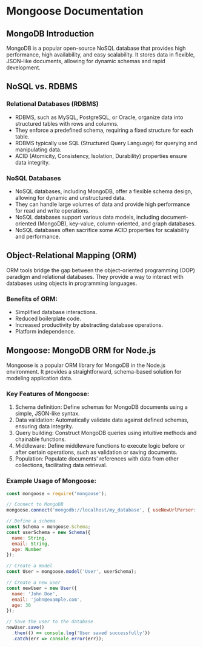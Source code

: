 # Mongoose Documentation

## MongoDB Introduction
MongoDB is a popular open-source NoSQL database that provides high performance, high availability, and easy scalability. It stores data in flexible, JSON-like documents, allowing for dynamic schemas and rapid development.

## NoSQL vs. RDBMS
### Relational Databases (RDBMS)
- RDBMS, such as MySQL, PostgreSQL, or Oracle, organize data into structured tables with rows and columns.
- They enforce a predefined schema, requiring a fixed structure for each table.
- RDBMS typically use SQL (Structured Query Language) for querying and manipulating data.
- ACID (Atomicity, Consistency, Isolation, Durability) properties ensure data integrity.

### NoSQL Databases
- NoSQL databases, including MongoDB, offer a flexible schema design, allowing for dynamic and unstructured data.
- They can handle large volumes of data and provide high performance for read and write operations.
- NoSQL databases support various data models, including document-oriented (MongoDB), key-value, column-oriented, and graph databases.
- NoSQL databases often sacrifice some ACID properties for scalability and performance.

## Object-Relational Mapping (ORM)
ORM tools bridge the gap between the object-oriented programming (OOP) paradigm and relational databases. They provide a way to interact with databases using objects in programming languages.

### Benefits of ORM:
- Simplified database interactions.
- Reduced boilerplate code.
- Increased productivity by abstracting database operations.
- Platform independence.

## Mongoose: MongoDB ORM for Node.js
Mongoose is a popular ORM library for MongoDB in the Node.js environment. It provides a straightforward, schema-based solution for modeling application data.

### Key Features of Mongoose:
1. Schema definition: Define schemas for MongoDB documents using a simple, JSON-like syntax.
2. Data validation: Automatically validate data against defined schemas, ensuring data integrity.
3. Query building: Construct MongoDB queries using intuitive methods and chainable functions.
4. Middleware: Define middleware functions to execute logic before or after certain operations, such as validation or saving documents.
5. Population: Populate documents' references with data from other collections, facilitating data retrieval.

### Example Usage of Mongoose:
```javascript
const mongoose = require('mongoose');

// Connect to MongoDB
mongoose.connect('mongodb://localhost/my_database', { useNewUrlParser: true, useUnifiedTopology: true });

// Define a schema
const Schema = mongoose.Schema;
const userSchema = new Schema({
  name: String,
  email: String,
  age: Number
});

// Create a model
const User = mongoose.model('User', userSchema);

// Create a new user
const newUser = new User({
  name: 'John Doe',
  email: 'john@example.com',
  age: 30
});

// Save the user to the database
newUser.save()
  .then(() => console.log('User saved successfully'))
  .catch(err => console.error(err));
